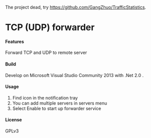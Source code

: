 

The project dead, try https://github.com/GangZhuo/TrafficStatistics.






TCP (UDP) forwarder
=======================


#### Features

Forward TCP and UDP to remote server


#### Build

Develop on Microsoft Visual Studio Community 2013 with .Net 2.0 .


#### Usage

1. Find icon in the notification tray
2. You can add multiple servers in servers menu
3. Select Enable to start up forwarder service


#### License

GPLv3
